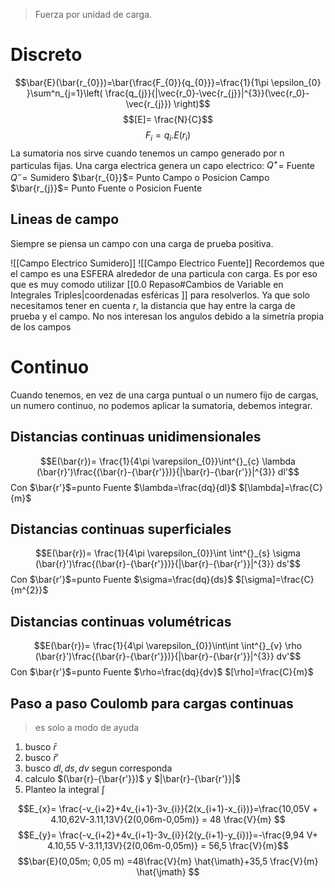 >	Fuerza por unidad de carga.

# Discreto
$$\bar{E}(\bar{r_{0}})=\bar{\frac{F_{0}}{q_{0}}}=\frac{1}{1\pi \epsilon_{0} }\sum^n_{j=1}\left( \frac{q_{j}}{|\vec{r_0}-\vec{r_{j}}|^{3}}(\vec{r_0}-\vec{r_{j}}) \right)$$
$$[E]= \frac{N}{C}$$
$$F_{i}=q_{i}.E(r_{i})$$
La sumatoria nos sirve cuando tenemos un campo generado por n particulas fijas.
Una carga electrica genera un capo electrico:
$Q^{+}$= Fuente
$Q^{-}$= Sumidero
$\bar{r_{0}}$= Punto Campo o Posicion Campo
$\bar{r_{j}}$= Punto Fuente o Posicion Fuente

## Lineas de campo
Siempre se piensa un campo con una carga de prueba positiva.



![[Campo Electrico Sumidero]] ![[Campo Electrico Fuente]]
Recordemos que el campo es una ESFERA alrededor de una particula con carga. Es por eso que es muy comodo utilizar [[0.0 Repaso#Cambios de Variable en Integrales Triples|coordenadas esféricas
]] para resolverlos. Ya que solo necesitamos tener en cuenta $r$, la distancia que hay entre la carga de prueba y el campo. No nos interesan los angulos debido a la simetría propia de los campos

# Continuo
Cuando tenemos, en vez de una carga puntual o un numero fijo de cargas, un numero continuo, no podemos aplicar la sumatoria, debemos integrar.

## Distancias continuas unidimensionales

$$E(\bar{r})= \frac{1}{4\pi \varepsilon_{0}}\int^{}_{c} \lambda (\bar{r}')\frac{(\bar{r}-{\bar{r'}})}{|\bar{r}-{\bar{r'}}|^{3}} dl'$$
Con $\bar{r'}$=punto Fuente
$\lambda=\frac{dq}{dl}$
$[\lambda]=\frac{C}{m}$

## Distancias continuas superficiales

$$E(\bar{r})= \frac{1}{4\pi \varepsilon_{0}}\int \int^{}_{s} \sigma (\bar{r}')\frac{(\bar{r}-{\bar{r'}})}{|\bar{r}-{\bar{r'}}|^{3}} ds'$$
Con $\bar{r'}$=punto Fuente
$\sigma=\frac{dq}{ds}$
$[\sigma]=\frac{C}{m^{2}}$

## Distancias continuas volumétricas

$$E(\bar{r})= \frac{1}{4\pi \varepsilon_{0}}\int\int \int^{}_{v} \rho (\bar{r}')\frac{(\bar{r}-{\bar{r'}})}{|\bar{r}-{\bar{r'}}|^{3}} dv'$$
Con $\bar{r'}$=punto Fuente
$\rho=\frac{dq}{dv}$
$[\rho]=\frac{C}{m}$

## Paso a paso Coulomb para cargas continuas
> es solo a modo de ayuda

1) busco $\bar{ r}$
2) busco $\bar{ r}'$
3) busco $dl, ds, dv$ segun corresponda
4) calculo $(\bar{r}-{\bar{r'}})$ y $|\bar{r}-{\bar{r'}}|$
5) Planteo la integral $\int  \,$


$$E_{x}= \frac{-v_{i+2}+4v_{i+1}-3v_{i}}{2(x_{i+1}-x_{i})}=\frac{10,05V + 4.10,62V-3.11,13V}{2(0,06m-0,05m)} = 48 \frac{V}{m} $$
$$E_{y}= \frac{-v_{i+2}+4v_{i+1}-3v_{i}}{2(y_{i+1}-y_{i})}=-\frac{9,94 V+ 4.10,55 V-3.11,13V}{2(0,06m-0,05m)} = 56,5 \frac{V}{m}$$
$$\bar{E}(0,05m; 0,05 m) =48\frac{V}{m} \hat{\imath}+35,5 \frac{V}{m} \hat{\jmath} $$

